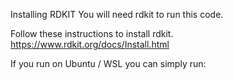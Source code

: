Installing RDKIT
You will need rdkit to run this code.

Follow these instructions to install rdkit. https://www.rdkit.org/docs/Install.html

If you run on Ubuntu / WSL you can simply run:
